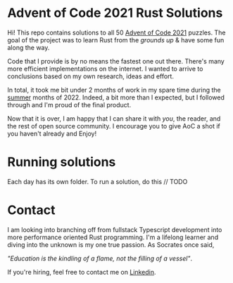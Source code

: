 # Advent of Code 2021 Rust Solutions 

Hi! This repo contains solutions to all 50 [Advent of Code 2021](https://adventofcode.com/2021) puzzles.
The goal of the project was to learn Rust from the *grounds up* & have some fun along the way.

Code that I provide is by no means the fastest one out there. There's many more efficient implementations on the internet.
I wanted to arrive to conclusions based on my own research, ideas and effort.

In total, it took me bit under 2 months of work in my spare time during the [summer](https://en.wikipedia.org/wiki/Christmas_in_July) months of 2022.
Indeed, a bit more than I expected, but I followed through and I'm proud of the final product.

Now that it is over, I am happy that I can share it with *you*, the reader, and the rest of open source community. 
I encourage you to give AoC a shot if you haven't already and Enjoy!

# Running solutions

Each day has its own folder. To run a solution, do this // TODO

# Contact

I am looking into branching off from fullstack Typescript development into more performance oriented Rust programming. 
I'm a lifelong learner and diving into the unknown is my one true passion. As Socrates once said,

*"Education is the kindling of a flame, not the filling of a vessel"*.

If you're hiring, feel free to contact me on [Linkedin](https://www.linkedin.com/in/jan-male%C5%A1-49013616a/).
